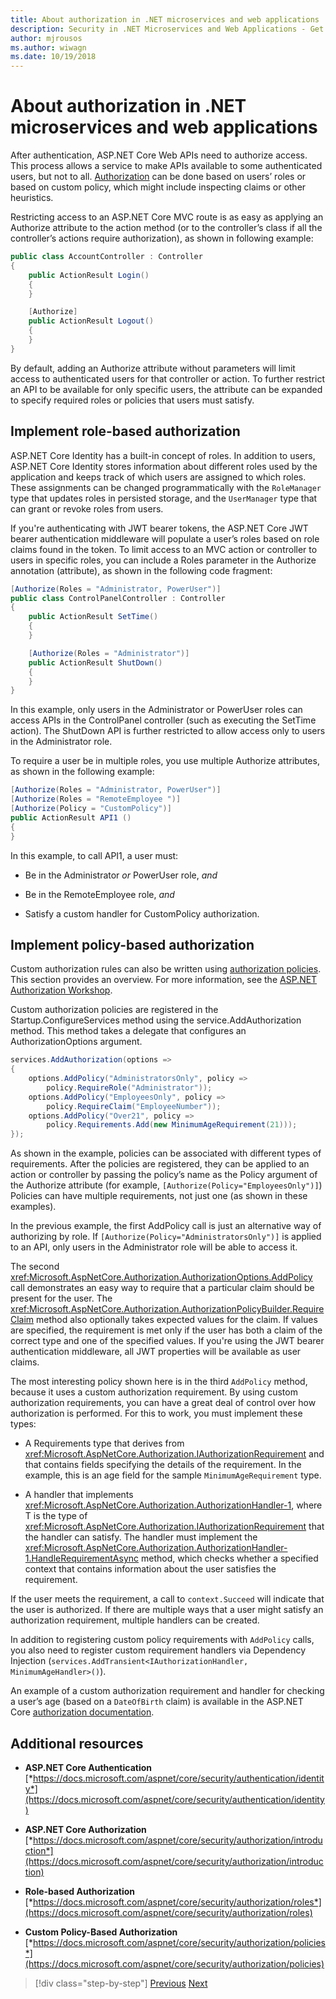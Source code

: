 ```yaml
---
title: About authorization in .NET microservices and web applications
description: Security in .NET Microservices and Web Applications - Get an overview of the main authorization options in ASP.NET Core applications - role-based and policy-based.
author: mjrousos
ms.author: wiwagn
ms.date: 10/19/2018
---
```

# About authorization in .NET microservices and web applications

After authentication, ASP.NET Core Web APIs need to authorize access. This process allows a service to make APIs available to some authenticated users, but not to all. [Authorization](https://docs.microsoft.com/aspnet/core/security/authorization/introduction) can be done based on users’ roles or based on custom policy, which might include inspecting claims or other heuristics.

Restricting access to an ASP.NET Core MVC route is as easy as applying an Authorize attribute to the action method (or to the controller’s class if all the controller’s actions require authorization), as shown in following example:

```csharp
public class AccountController : Controller
{
    public ActionResult Login()
    {
    }

    [Authorize]
    public ActionResult Logout()
    {
    }
}
```

By default, adding an Authorize attribute without parameters will limit access to authenticated users for that controller or action. To further restrict an API to be available for only specific users, the attribute can be expanded to specify required roles or policies that users must satisfy.

## Implement role-based authorization

ASP.NET Core Identity has a built-in concept of roles. In addition to users, ASP.NET Core Identity stores information about different roles used by the application and keeps track of which users are assigned to which roles. These assignments can be changed programmatically with the `RoleManager` type that updates roles in persisted storage, and the `UserManager` type that can grant or revoke roles from users.

If you're authenticating with JWT bearer tokens, the ASP.NET Core JWT bearer authentication middleware will populate a user’s roles based on role claims found in the token. To limit access to an MVC action or controller to users in specific roles, you can include a Roles parameter in the Authorize annotation (attribute), as shown in the following code fragment:

```csharp
[Authorize(Roles = "Administrator, PowerUser")]
public class ControlPanelController : Controller
{
    public ActionResult SetTime()
    {
    }

    [Authorize(Roles = "Administrator")]
    public ActionResult ShutDown()
    {
    }
}
```

In this example, only users in the Administrator or PowerUser roles can access APIs in the ControlPanel controller (such as executing the SetTime action). The ShutDown API is further restricted to allow access only to users in the Administrator role.

To require a user be in multiple roles, you use multiple Authorize attributes, as shown in the following example:

```csharp
[Authorize(Roles = "Administrator, PowerUser")]
[Authorize(Roles = "RemoteEmployee ")]
[Authorize(Policy = "CustomPolicy")]
public ActionResult API1 ()
{
}
```

In this example, to call API1, a user must:

- Be in the Administrator *or* PowerUser role, *and*

- Be in the RemoteEmployee role, *and*

- Satisfy a custom handler for CustomPolicy authorization.

## Implement policy-based authorization

Custom authorization rules can also be written using [authorization policies](https://docs.asp.net/en/latest/security/authorization/policies.html). This section provides an overview. For more information, see the [ASP.NET Authorization Workshop](https://github.com/blowdart/AspNetAuthorizationWorkshop).

Custom authorization policies are registered in the Startup.ConfigureServices method using the service.AddAuthorization method. This method takes a delegate that configures an AuthorizationOptions argument.

```csharp
services.AddAuthorization(options =>
{
    options.AddPolicy("AdministratorsOnly", policy =>
        policy.RequireRole("Administrator"));
    options.AddPolicy("EmployeesOnly", policy =>
        policy.RequireClaim("EmployeeNumber"));
    options.AddPolicy("Over21", policy =>
        policy.Requirements.Add(new MinimumAgeRequirement(21)));
});
```

As shown in the example, policies can be associated with different types of requirements. After the policies are registered, they can be applied to an action or controller by passing the policy’s name as the Policy argument of the Authorize attribute (for example, `[Authorize(Policy="EmployeesOnly")]`) Policies can have multiple requirements, not just one (as shown in these examples).

In the previous example, the first AddPolicy call is just an alternative way of authorizing by role. If `[Authorize(Policy="AdministratorsOnly")]` is applied to an API, only users in the Administrator role will be able to access it.

The second <xref:Microsoft.AspNetCore.Authorization.AuthorizationOptions.AddPolicy> call demonstrates an easy way to require that a particular claim should be present for the user. The <xref:Microsoft.AspNetCore.Authorization.AuthorizationPolicyBuilder.RequireClaim> method also optionally takes expected values for the claim. If values are specified, the requirement is met only if the user has both a claim of the correct type and one of the specified values. If you're using the JWT bearer authentication middleware, all JWT properties will be available as user claims.

The most interesting policy shown here is in the third `AddPolicy` method, because it uses a custom authorization requirement. By using custom authorization requirements, you can have a great deal of control over how authorization is performed. For this to work, you must implement these types:

- A Requirements type that derives from <xref:Microsoft.AspNetCore.Authorization.IAuthorizationRequirement> and that contains fields specifying the details of the requirement. In the example, this is an age field for the sample `MinimumAgeRequirement` type.

- A handler that implements <xref:Microsoft.AspNetCore.Authorization.AuthorizationHandler-1>, where T is the type of <xref:Microsoft.AspNetCore.Authorization.IAuthorizationRequirement> that the handler can satisfy. The handler must implement the <xref:Microsoft.AspNetCore.Authorization.AuthorizationHandler-1.HandleRequirementAsync> method, which checks whether a specified context that contains information about the user satisfies the requirement.

If the user meets the requirement, a call to `context.Succeed` will indicate that the user is authorized. If there are multiple ways that a user might satisfy an authorization requirement, multiple handlers can be created.

In addition to registering custom policy requirements with `AddPolicy` calls, you also need to register custom requirement handlers via Dependency Injection (`services.AddTransient<IAuthorizationHandler, MinimumAgeHandler>()`).

An example of a custom authorization requirement and handler for checking a user’s age (based on a `DateOfBirth` claim) is available in the ASP.NET Core [authorization documentation](https://docs.asp.net/en/latest/security/authorization/policies.html).

## Additional resources

- **ASP.NET Core Authentication** \
  [*https://docs.microsoft.com/aspnet/core/security/authentication/identity*](https://docs.microsoft.com/aspnet/core/security/authentication/identity)

- **ASP.NET Core Authorization** \
  [*https://docs.microsoft.com/aspnet/core/security/authorization/introduction*](https://docs.microsoft.com/aspnet/core/security/authorization/introduction)

- **Role-based Authorization** \
  [*https://docs.microsoft.com/aspnet/core/security/authorization/roles*](https://docs.microsoft.com/aspnet/core/security/authorization/roles)

- **Custom Policy-Based Authorization** \
  [*https://docs.microsoft.com/aspnet/core/security/authorization/policies*](https://docs.microsoft.com/aspnet/core/security/authorization/policies)

>[!div class="step-by-step"]
[Previous](index.md)
[Next](developer-app-secrets-storage.md)
